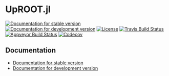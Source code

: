 # UpROOT.jl

[![Documentation for stable version](https://img.shields.io/badge/docs-stable-blue.svg)](https://JuliaHEP.github.io/UpROOT.jl/stable)
[![Documentation for development version](https://img.shields.io/badge/docs-dev-blue.svg)](https://JuliaHEP.github.io/UpROOT.jl/dev)
[![License](http://img.shields.io/badge/license-MIT-brightgreen.svg?style=flat)](LICENSE.md)
[![Travis Build Status](https://travis-ci.com/JuliaHEP/UpROOT.jl.svg?branch=master)](https://travis-ci.com/JuliaHEP/UpROOT.jl)
[![Appveyor Build Status](https://ci.appveyor.com/api/projects/status/github/JuliaHEP/UpROOT.jl?branch=master&svg=true)](https://ci.appveyor.com/project/JuliaHEP/UpROOT-jl)
[![Codecov](https://codecov.io/gh/JuliaHEP/UpROOT.jl/branch/master/graph/badge.svg)](https://codecov.io/gh/JuliaHEP/UpROOT.jl)


## Documentation

* [Documentation for stable version](https://JuliaHEP.github.io/UpROOT.jl/stable)
* [Documentation for development version](https://JuliaHEP.github.io/UpROOT.jl/dev)
